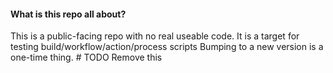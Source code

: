 #### What is this repo all about?

This is a public-facing repo with no real useable code. It is a target for testing build/workflow/action/process scripts
 Bumping to a new version is a one-time thing. # TODO Remove this 
